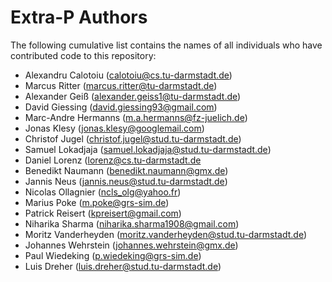 # Extra-P Authors

The following cumulative list contains the names of all
individuals who have contributed code to this repository:

* Alexandru Calotoiu (calotoiu@cs.tu-darmstadt.de)
* Marcus Ritter (marcus.ritter@tu-darmstadt.de)
* Alexander Geiß (alexander.geiss1@tu-darmstadt.de)
* David Giessing (david.giessing93@gmail.com)
* Marc-Andre Hermanns (m.a.hermanns@fz-juelich.de)
* Jonas Klesy (jonas.klesy@googlemail.com)
* Christof Jugel (christof.jugel@stud.tu-darmstadt.de)
* Samuel Lokadjaja (samuel.lokadjaja@stud.tu-darmstadt.de)
* Daniel Lorenz (lorenz@cs.tu-darmstadt.de
* Benedikt Naumann (benedikt.naumann@gmx.de)
* Jannis Neus (jannis.neus@stud.tu-darmstadt.de)
* Nicolas Ollagnier (ncls_olg@yahoo.fr)
* Marius Poke (m.poke@grs-sim.de)
* Patrick Reisert (kpreisert@gmail.com)
* Niharika Sharma (niharika.sharma1908@gmail.com)
* Moritz Vanderheyden (moritz.vanderheyden@stud.tu-darmstadt.de)
* Johannes Wehrstein (johannes.wehrstein@gmx.de)
* Paul Wiedeking (p.wiedeking@grs-sim.de)
* Luis Dreher (luis.dreher@stud.tu-darmstadt.de)
